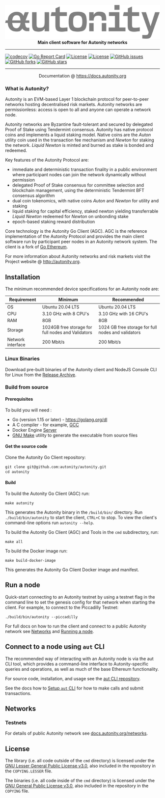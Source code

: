 <div align="center">
  <img src=".github/autonity-text-grey-framed.svg">
  <br/>
  <b>Main client software for Autonity networks</b>
</div>

---

[![codecov](https://codecov.io/gh/autonity/autonity/branch/master/graph/badge.svg?token=yRQ7y5ljc0)](https://codecov.io/gh/autonity/autonity)
[![Go Report Card](https://goreportcard.com/badge/github.com/autonity/autonity)](https://goreportcard.com/report/github.com/autonity/autonity)
[![License](https://img.shields.io/badge/license-GPL%203.0-blue.svg)](https://github.com/autonity/autonity/blob/master/COPYING)
[![License](https://img.shields.io/badge/license-LGPL%203.0-blue.svg)](https://github.com/autonity/autonity/blob/master/COPYING.LESSER)
[![GitHub issues](https://img.shields.io/github/issues/autonity/autonity)](https://github.com/autonity/autonity/issues)
[![GitHub forks](https://img.shields.io/github/forks/autonity/autonity)](https://github.com/autonity/autonity/autonity)
[![GitHub stars](https://img.shields.io/github/stars/autonity/autonity)](https://github.com/autonity/autonity/stargazers)

---

<div align="center">
    <p>Documentation @ <a href="https://docs.autonity.org">https://docs.autonity.org</a></p>
</div>

### What is Autonity?

Autonity is an EVM-based Layer 1 blockchain protocol for peer-to-peer networks hosting decentralised risk markets. Autonity networks are permissionless: access is open to all and anyone can operate a network node.

Autonity networks are Byzantine fault-tolerant and secured by delegated Proof of Stake using Tendermint consensus. Autonity has native protocol coins and implements a liquid staking model. Native coins are the *Auton*  utility coin used in the transaction fee mechanism and *Newton* for staking the network. *Liquid Newton* is minted and burned as stake is bonded and redeemed.

Key features of the Autonity Protocol are: 

- immediate and deterministic transaction finality in a public environment where participant nodes can join the network dynamically without permission
- delegated Proof of Stake consensus for committee selection and blockchain management, using the deterministic Tendermint BFT consensus algorithm
- dual coin tokenomics, with native coins _Auton_ and _Newton_ for utility and staking
- liquid staking for capital efficiency, staked newton yielding transferrable _Liquid Newton_ redeemed for _Newton_ on unbonding stake
- epoch-based staking reward distribution

Core technology is the Autonity Go Client (AGC). AGC is the reference implementation of the Autonity Protocol and provides the main client software run by participant peer nodes in an Autonity network system. The client is a fork of [Go Ethereum](https://github.com/ethereum/go-ethereum).

For more information about Autonity networks and risk markets visit the Project website @ <a href="http://autonity.org">http://autonity.org</a>.

## Installation

The minimum recommended device specifications for an Autonity node are:

| Requirement | Minimum | Recommended |
|-------------|---------|-------------|
| OS | Ubuntu 20.04	LTS | Ubuntu 20.04 LTS |
| CPU | 3.10 GHz with 8 CPU's | 3.10 GHz with 16 CPU's |
| RAM | 8GB | 8GB |
| Storage | 1024GB free storage for full nodes and Validators | 1024 GB free storage for full nodes and validators |
| Network interface	| 200 Mbit/s | 200 Mbit/s |

### Linux Binaries

Download pre-built binaries of the Autonity client and NodeJS Console CLI for Linux from the [Release Archive](https://github.com/autonity/autonity/releases).

### Build from source

#### Prerequisites

To build you will need :

* Go (version 1.15 or later) - https://golang.org/dl
* A C compiler - for example, [GCC](https://gcc.gnu.org/)
* Docker Engine [Server](https://docs.docker.com/engine/install/#server)
* [GNU Make](https://www.gnu.org/software/make/) utility to generate the executable from source files

#### Get the source code

Clone the Autonity Go Client repository:

```
git clone git@github.com:autonity/autonity.git
cd autonity
```

#### Build

To build the Autonity Go Client (AGC) run:

```
make autonity
```

This generates the Autonity binary in the `/build/bin/` directory. Run `./build/bin/autonity` to start the client, `CTRL+C` to stop. To view the client's command-line options run `autonity --help`. 

To build the Autonity Go Client (AGC) and Tools in the `cmd` subdirectory, run:

```
make all
```

To build the Docker image run:

```
make build-docker-image
```

This generates the Autonity Go Client Docker image and manifest.

## Run a node

Quick-start connecting to an Autonity testnet by using a testnet flag in the command line to set the genesis config for that network when starting the client. For example, to connect to the Piccadilly Testnet:

```
./build/bin/autonity --piccadilly
```

For full docs on how to run the client and connect to a public Autonity network see [Networks](https://docs.autonity.org/networks/) and [Running a node](https://docs.autonity.org/node-operators/).

## Connect to a node using `aut` CLI

The recommended way of interacting with an Autonity node is via the aut CLI tool, which provides a command-line interface to Autonity-specific queries and operations, as well as much of the base Ethereum functionality.

For source code, installation, and usage see the [aut CLI repository](https://github.com/autonity/autcli).

See the docs how to [Setup `aut` CLI](https://docs.autonity.org/account-holders/setup-autcli/) for how to make calls and submit transactions.

## Networks

### Testnets

For details of public Autonity network see [docs.autonity.org/networks](https://docs.autonity.org/networks/).

## License

The library (i.e. all code outside of the `cmd` directory) is licensed under the [GNU Lesser General Public License v3.0](https://www.gnu.org/licenses/lgpl-3.0.en.html), also included in the repository in the `COPYING.LESSER` file.

The binaries (i.e. all code inside of the `cmd` directory) is licensed under the [GNU General Public License v3.0](https://www.gnu.org/licenses/gpl-3.0.en.html), also included in the repository in the `COPYING` file.

